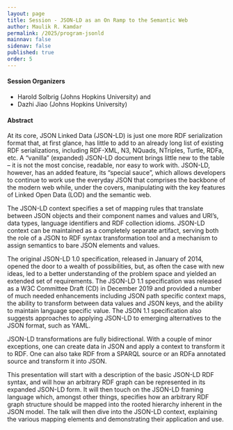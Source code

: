 ```yaml
---
layout: page
title: Session - JSON-LD as an On Ramp to the Semantic Web
author: Maulik R. Kamdar
permalink: /2025/program-jsonld
mainnav: false
sidenav: false
published: true
order: 5
---
```


#### Session Organizers

- Harold Solbrig (Johns Hopkins University) and
- Dazhi Jiao (Johns Hopkins University)

#### Abstract

At its core, JSON Linked Data (JSON-LD) is just one more RDF serialization format that, at first glance, has little to add to an already long list of existing RDF serializations, including RDF-XML, N3, NQuads, NTriples, Turtle, RDFa, etc.  A “vanilla” (expanded) JSON-LD document brings little new to the table – it is not the most concise, readable, nor easy to work with.  JSON-LD, however, has an added feature, its “special sauce”, which allows developers to continue to work use the everyday JSON that comprises the backbone of the modern web while, under the covers, manipulating with the key features of Linked Open Data (LOD) and the semantic web.

The JSON-LD context specifies a set of mapping rules that translate between JSON objects and their component names and values and URI’s, data types, language identifiers and RDF collection idioms.  JSON-LD context can be maintained as a completely separate artifact, serving both the role of a JSON to RDF syntax transformation tool and a mechanism to assign semantics to bare JSON elements and values.

The original JSON-LD 1.0 specification, released in January of 2014, opened the door to a wealth of possibilities, but, as often the case with new ideas, led to a better understanding of the problem space and yielded an extended set of requirements.  The JSON-LD 1.1 specification was released as a W3C Committee Draft (CD) in December 2019 and provided a number of much needed enhancements including JSON path specific context maps, the ability to transform between data values and JSON keys, and the ability to maintain language specific value.  The JSON 1.1 specification also suggests approaches to applying JSON-LD to emerging alternatives to the JSON format, such as YAML.

JSON-LD transformations are fully bidirectional.  With a couple of minor exceptions, one can create data in JSON and apply a context to transform it to RDF.  One can also take RDF from a SPARQL source or an RDFa annotated source and transform it into JSON.

This presentation will start with a description of the basic JSON-LD RDF syntax, and will how an arbitrary RDF graph can be represented in its expanded JSON-LD form.  It will then touch on the JSON-LD framing language which, amongst other things, specifies how an arbitrary RDF graph structure should be mapped into the rooted hierarchy inherent in the JSON model.  The talk will then dive into the JSON-LD context, explaining the various mapping elements and demonstrating their application and use.
